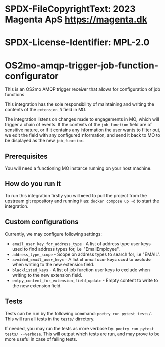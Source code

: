 # SPDX-FileCopyrightText: 2023 Magenta ApS <https://magenta.dk>
# SPDX-License-Identifier: MPL-2.0

OS2mo-amqp-trigger-job-function-configurator
=====================================================================================
This is an OS2mo AMQP trigger receiver that allows for configuration of job functions

This integration has the sole responsibility of maintaining and writing the contents of the `extension_3` field in MO.

The integration listens on changes made to engagements in MO, which will trigger a chain of events. If the contents of
the `job_function` field are of sensitive nature, or if it contains any information the user wants to filter out, we
edit the field with any configured information, and send it back to MO to be displayed as the new `job_function`.

## Prerequisites
You will need a functioning MO instance running on your host machine.

## How do you run it
To run this integration firstly you will need to pull the project from the upstream git repository and running it as:
`docker compose up -d` to start the integration.

## Custom configurations
Currently, we may configure following settings:
- `email_user_key_for_address_type` - A list of address type user keys used to find address types for, i.e. "EmailEmployee".
- `address_type_scope` - Scope on address types to search for, i.e "EMAIL".
- `avoided_email_user_keys` - A list of email user keys used to exclude when writing to the new extension field.
- `blacklisted_keys` - A list of job function user keys to exclude when writing to the new extension field.
- `emtpy_content_for_extension_field_update` - Empty content to write to the new extension field.

## Tests
Tests can be run by the following command:
`poetry run pytest tests/`. This will run all tests in the `tests/` directory.

If needed, you may run the tests as more verbose by: `poetry run pytest tests/ --verbose`. This will output which tests
are run, and may prove to be more useful in case of failing tests.
